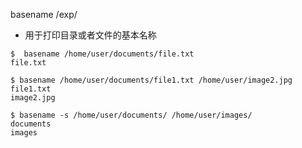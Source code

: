 basename/exp/- 用于打印目录或者文件的基本名称```$  basename /home/user/documents/file.txt file.txt$ basename /home/user/documents/file1.txt /home/user/image2.jpgfile1.txtimage2.jpg$ basename -s /home/user/documents/ /home/user/images/documentsimages```